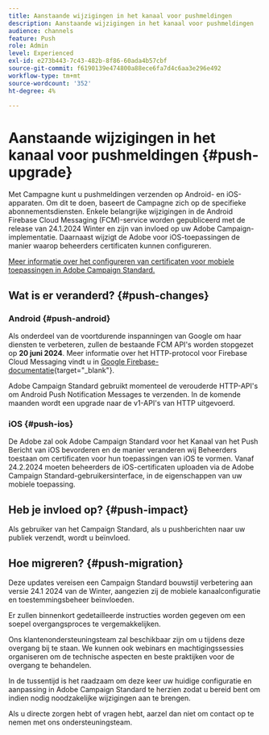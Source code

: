 ```yaml
---
title: Aanstaande wijzigingen in het kanaal voor pushmeldingen
description: Aanstaande wijzigingen in het kanaal voor pushmeldingen
audience: channels
feature: Push
role: Admin
level: Experienced
exl-id: e273b443-7c43-482b-8f86-60ada4b57cbf
source-git-commit: f6190139e474800a88ece6fa7d4c6aa3e296e492
workflow-type: tm+mt
source-wordcount: '352'
ht-degree: 4%

---
```


# Aanstaande wijzigingen in het kanaal voor pushmeldingen {#push-upgrade}

Met Campagne kunt u pushmeldingen verzenden op Android- en iOS-apparaten. Om dit te doen, baseert de Campagne zich op de specifieke abonnementsdiensten. Enkele belangrijke wijzigingen in de Android Firebase Cloud Messaging (FCM)-service worden gepubliceerd met de release van 24.1.2024 Winter en zijn van invloed op uw Adobe Campaign-implementatie. Daarnaast wijzigt de Adobe voor iOS-toepassingen de manier waarop beheerders certificaten kunnen configureren.

[Meer informatie over het configureren van certificaten voor mobiele toepassingen in Adobe Campaign Standard.](configuring-a-mobile-application.md#channel-specific-config)

## Wat is er veranderd? {#push-changes}

### Android {#push-android}

Als onderdeel van de voortdurende inspanningen van Google om haar diensten te verbeteren, zullen de bestaande FCM API&#39;s worden stopgezet op **20 juni 2024**. Meer informatie over het HTTP-protocol voor Firebase Cloud Messaging vindt u in [Google Firebase-documentatie](https://firebase.google.com/docs/cloud-messaging/http-server-ref){target="_blank"}.

Adobe Campaign Standard gebruikt momenteel de verouderde HTTP-API&#39;s om Android Push Notification Messages te verzenden. In de komende maanden wordt een upgrade naar de v1-API&#39;s van HTTP uitgevoerd.

### iOS {#push-ios}

De Adobe zal ook Adobe Campaign Standard voor het Kanaal van het Push Bericht van iOS bevorderen en de manier veranderen wij Beheerders toestaan om certificaten voor hun toepassingen van iOS te vormen. Vanaf 24.2.2024 moeten beheerders de iOS-certificaten uploaden via de Adobe Campaign Standard-gebruikersinterface, in de eigenschappen van uw mobiele toepassing.

## Heb je invloed op? {#push-impact}

Als gebruiker van het Campaign Standard, als u pushberichten naar uw publiek verzendt, wordt u beïnvloed.

## Hoe migreren? {#push-migration}

Deze updates vereisen een Campaign Standard bouwstijl verbetering aan versie 24.1 2024 van de Winter, aangezien zij de mobiele kanaalconfiguratie en toestemmingsbeheer beïnvloeden.

Er zullen binnenkort gedetailleerde instructies worden gegeven om een soepel overgangsproces te vergemakkelijken.

Ons klantenondersteuningsteam zal beschikbaar zijn om u tijdens deze overgang bij te staan. We kunnen ook webinars en machtigingssessies organiseren om de technische aspecten en beste praktijken voor de overgang te behandelen.

In de tussentijd is het raadzaam om deze keer uw huidige configuratie en aanpassing in Adobe Campaign Standard te herzien zodat u bereid bent om indien nodig noodzakelijke wijzigingen aan te brengen.

Als u directe zorgen hebt of vragen hebt, aarzel dan niet om contact op te nemen met ons ondersteuningsteam.
